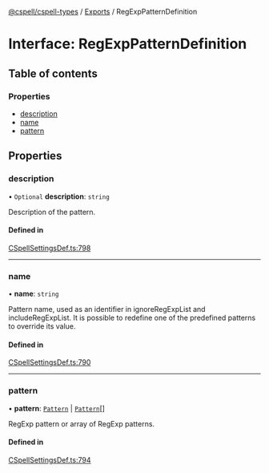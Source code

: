 [@cspell/cspell-types](../README.md) / [Exports](../modules.md) / RegExpPatternDefinition

# Interface: RegExpPatternDefinition

## Table of contents

### Properties

- [description](RegExpPatternDefinition.md#description)
- [name](RegExpPatternDefinition.md#name)
- [pattern](RegExpPatternDefinition.md#pattern)

## Properties

### description

• `Optional` **description**: `string`

Description of the pattern.

#### Defined in

[CSpellSettingsDef.ts:798](https://github.com/streetsidesoftware/cspell/blob/46c1e4f/packages/cspell-types/src/CSpellSettingsDef.ts#L798)

___

### name

• **name**: `string`

Pattern name, used as an identifier in ignoreRegExpList and includeRegExpList.
It is possible to redefine one of the predefined patterns to override its value.

#### Defined in

[CSpellSettingsDef.ts:790](https://github.com/streetsidesoftware/cspell/blob/46c1e4f/packages/cspell-types/src/CSpellSettingsDef.ts#L790)

___

### pattern

• **pattern**: [`Pattern`](../modules.md#pattern) \| [`Pattern`](../modules.md#pattern)[]

RegExp pattern or array of RegExp patterns.

#### Defined in

[CSpellSettingsDef.ts:794](https://github.com/streetsidesoftware/cspell/blob/46c1e4f/packages/cspell-types/src/CSpellSettingsDef.ts#L794)
